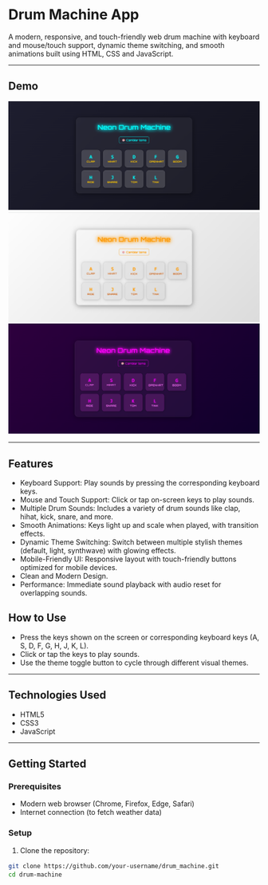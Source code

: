 
# Drum Machine App

A modern, responsive, and touch-friendly web drum machine with keyboard and mouse/touch support, dynamic theme switching, and smooth animations built using HTML, CSS and JavaScript.

---

## Demo

![Dark theme Screenshot](theme_dark.png)  
![Light theme Screenshot](theme_white.png)
![Pink theme Screenshot](theme_pink.png)

---

## Features

- Keyboard Support: Play sounds by pressing the corresponding keyboard keys.
- Mouse and Touch Support: Click or tap on-screen keys to play sounds.
- Multiple Drum Sounds: Includes a variety of drum sounds like clap, hihat, kick, snare, and more.
- Smooth Animations: Keys light up and scale when played, with transition effects.
- Dynamic Theme Switching: Switch between multiple stylish themes (default, light, synthwave) with glowing effects.
- Mobile-Friendly UI: Responsive layout with touch-friendly buttons optimized for mobile devices.
- Clean and Modern Design.
- Performance: Immediate sound playback with audio reset for overlapping sounds.

## How to Use
- Press the keys shown on the screen or corresponding keyboard keys (A, S, D, F, G, H, J, K, L).
- Click or tap the keys to play sounds.
- Use the theme toggle button to cycle through different visual themes.

---

## Technologies Used

- HTML5
- CSS3 
- JavaScript

---

## Getting Started

### Prerequisites

- Modern web browser (Chrome, Firefox, Edge, Safari)
- Internet connection (to fetch weather data)

### Setup

1. Clone the repository:

```bash
git clone https://github.com/your-username/drum_machine.git
cd drum-machine
